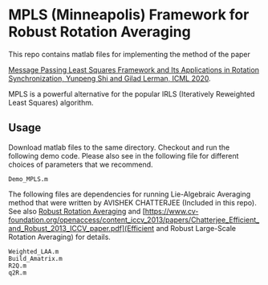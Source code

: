 # MPLS (Minneapolis) Framework for Robust Rotation Averaging

This repo contains matlab files for implementing the method of the paper

[Message Passing Least Squares Framework and Its Applications in Rotation Synchronization, Yunpeng Shi and Gilad Lerman, ICML 2020](https://arxiv.org/pdf/2007.13638.pdf).

MPLS is a powerful alternative for the popular IRLS (Iteratively Reweighted Least Squares) algorithm. 

## Usage
Download matlab files to the same directory. Checkout and run the following demo code. Please also see in the following file for different choices of parameters that we recommend.
```
Demo_MPLS.m
```


The following files are dependencies for running Lie-Algebraic Averaging method that were written by AVISHEK CHATTERJEE (Included in this repo). See also [Robust Rotation Averaging](http://www.ee.iisc.ac.in/labs/cvl/papers/robustrelrotavg.pdf) and [https://www.cv-foundation.org/openaccess/content_iccv_2013/papers/Chatterjee_Efficient_and_Robust_2013_ICCV_paper.pdf](Efficient and Robust Large-Scale Rotation Averaging) for details.
```
Weighted_LAA.m
Build_Amatrix.m
R2Q.m
q2R.m
```

